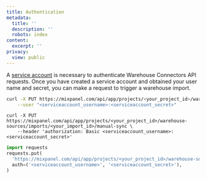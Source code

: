 ```yaml
---
title: Authentication
metadata:
  title: ''
  description: ''
  robots: index
content:
  excerpt: ''
privacy:
  view: public
---
```

A [service account](ref:service-accounts) is necessary to authenticate Warehouse Connectors API requests. Once you have created a service account and obtained your user name and secret, you can make a request to trigger a warehouse import.

```bash cURL Basic Auth
curl -X PUT https://mixpanel.com/api/app/projects/<your_project_id>/warehouse-sources/imports/<your_import_id>/manual-sync \
	--user "<serviceaccount_username>:<serviceaccount_secret>"
```
```shell cURL Header
curl -X PUT https://mixpanel.com/api/app/projects/<your_project_id>/warehouse-sources/imports/<your_import_id>/manual-sync \
	--header 'authorization: Basic <serviceaccount_username>:<serviceaccount_secret>'
```
```python Python Requests
import requests
requests.put(
  'https://mixpanel.com/api/app/projects/<your_project_id>/warehouse-sources/imports/',
  auth=('<serviceaccount_username>', '<serviceaccount_secret>'),
)
```
